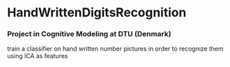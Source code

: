# HandWrittenDigitsRecognition

### Project in Cognitive Modeling at DTU (Denmark)

train a classifier on hand written number pictures in order to recognize them using ICA as features
